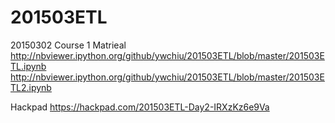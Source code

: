 # 201503ETL

20150302 Course 1 Matrieal
http://nbviewer.ipython.org/github/ywchiu/201503ETL/blob/master/201503ETL.ipynb
http://nbviewer.ipython.org/github/ywchiu/201503ETL/blob/master/201503ETL2.ipynb


Hackpad
https://hackpad.com/201503ETL-Day2-IRXzKz6e9Va
